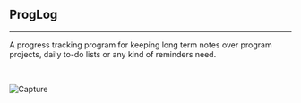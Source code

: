 ProgLog 
----------------------------------------
----------------------------------------
A progress tracking program for keeping long term notes over program projects, daily to-do lists or any kind of reminders need. 

<br>

![Capture](https://github.com/jshores281/PROGLOG/assets/52839097/b9567fae-86ec-43fa-8e3c-e53e64309fc8)



